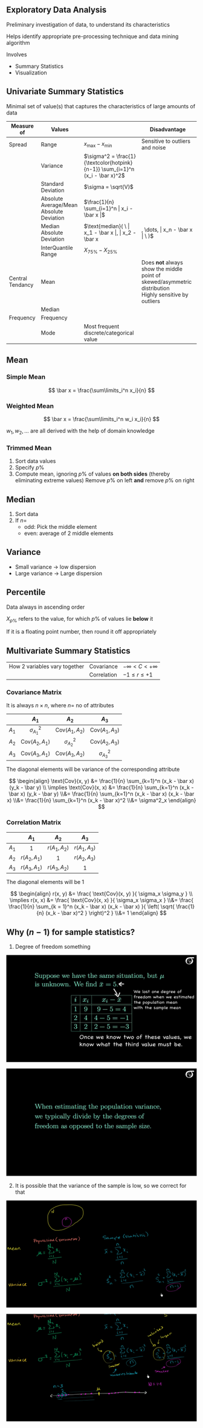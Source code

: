 ## Exploratory Data Analysis

Preliminary investigation of data, to understand its characteristics

Helps identify appropriate pre-processing technique and data mining algorithm

Involves

- Summary Statistics
- Visualization

## Univariate Summary Statistics

Minimal set of value(s) that captures the characteristics of large amounts of data

| Measure of       | Values                                   |                                                              | Disadvantage                                                 |
| ---------------- | ---------------------------------------- | ------------------------------------------------------------ | ------------------------------------------------------------ |
| Spread           | Range                                    | $x_\text{max} - x_\text{min}$                                | Sensitive to outliers and noise                              |
|                  | Variance                                 | $\sigma^2 = \frac{1}{\textcolor{hotpink}{n-1}} \sum_{i=1}^n (x_i - \bar x)^2$ |                                                              |
|                  | Standard Deviation                       | $\sigma = \sqrt{V}$                                          |                                                              |
|                  | Absolute Average/Mean Absolute Deviation | $\frac{1}{n} \sum_{i=1}^n \| x_i - \bar x \|$                    |                                                              |
|                  | Median Absolute Deviation                | $\text{median}( \ \| x_1 - \bar x \|, \| x_2 - \bar x|, \dots, \| x_n - \bar x \| \ )$ |                                                              |
|                  | InterQuantile Range                      | $X_{75 \%} - X_{25 \%}$                                      |                                                              |
| Central Tendancy | Mean                                     |                                                              | Does **not** always show the middle point of skewed/asymmetric distribution<br />Highly sensitive by outliers |
|                  | Median                                   |                                                              |                                                              |
| Frequency        | Frequency                                |                                                              |                                                              |
|                  | Mode                                     | Most frequent discrete/categorical value                     |                                                              |

## Mean

### Simple Mean

$$
\bar x = \frac{\sum\limits_i^n x_i}{n}
$$

### Weighted Mean

$$
\bar x =
\frac{\sum\limits_i^n w_i x_i}{n}
$$

$w_1, w_2, \dots$ are all derived with the help of domain knowledge

### Trimmed Mean

1. Sort data values
2. Specify $p \%$ 
3. Compute mean, ignoring $p \%$ of values **on both sides** (thereby eliminating extreme values)
   Remove $p \%$ on left **and** remove $p \%$ on right

## Median

1. Sort data
2. If $n=$
     - odd: Pick the middle element
     - even: average of 2 middle elements

## Variance

- Small variance $\to$ low dispersion
- Large variance $\to$ Large dispersion

## Percentile

Data always in ascending order

$X_{p \%}$ refers to the value, for which $p \%$ of values lie **below** it

If it is a floating point number, then round it off appropriately

## Multivariate Summary Statistics

|                               |             |                         |
| ----------------------------- | ----------- | ----------------------- |
| How 2 variables vary together | Covariance  | $-\infty < C < +\infty$ |
|                               | Correlation | $-1 \le r \le +1$       |

### Covariance Matrix

It is always $n \times n$, where $n =$ no of attributes

|       |         $A_1$          |         $A_2$          |         $A_3$          |
| :---: | :--------------------: | :--------------------: | :--------------------: |
| $A_1$ |    $\sigma^2_{A_1}$    | $\text{Cov}(A_1, A_2)$ | $\text{Cov}(A_1, A_3)$ |
| $A_2$ | $\text{Cov}(A_2, A_1)$ |    $\sigma^2_{A_2}$    | $\text{Cov}(A_2, A_3)$ |
| $A_3$ | $\text{Cov}(A_3, A_1)$ | $\text{Cov}(A_3, A_2)$ |    $\sigma^2_{A_3}$    |

The diagonal elements will be variance of the corresponding attribute

$$
\begin{align}
\text{Cov}(x, y)
&= \frac{1}{n} \sum_{k=1}^n (x_k - \bar x) (y_k - \bar y) \\
\implies \text{Cov}(x, x)
&= \frac{1}{n} \sum_{k=1}^n (x_k - \bar x) (y_k - \bar y) \\&= \frac{1}{n} \sum_{k=1}^n (x_k - \bar x) (x_k - \bar x) \\&= \frac{1}{n} \sum_{k=1}^n (x_k - \bar x)^2 \\&= \sigma^2_x
\end{align}
$$

### Correlation Matrix

|       |     $A_1$     |     $A_2$     |     $A_3$     |
| :---: | :-----------: | :-----------: | :-----------: |
| $A_1$ |      $1$      | $r(A_1, A_2)$ | $r(A_1, A_3)$ |
| $A_2$ | $r(A_2, A_1)$ |      $1$      | $r(A_2, A_3)$ |
| $A_3$ | $r(A_3, A_1)$ | $r(A_3, A_2)$ |      $1$      |

The diagonal elements will be 1

$$
\begin{align}
r(x, y)
&= \frac{
\text{Cov}(x, y)
}{
\sigma_x \sigma_y
} \\
\implies
r(x, x)
&= \frac{
\text{Cov}(x, x)
}{
\sigma_x \sigma_x
} \\&= \frac{
\frac{1}{n} \sum_{k = 1}^n (x_k - \bar x) (x_k - \bar x)
}{
\left(
\sqrt{ \frac{1}{n} (x_k - \bar x)^2 }
\right)^2
} \\&= 1
\end{align}
$$

## Why $(n-1)$ for sample statistics?

1. Degree of freedom something

![image-20221018122654103](assets//image-20221018122654103.png)

![image-20221018122734531](assets//image-20221018122734531.png)

2. It is possible that the variance of the sample is low, so we correct for that

![image-20221018122422694](assets//image-20221018122422694.png)

![image-20221018122358045](assets//image-20221018122358045.png)


